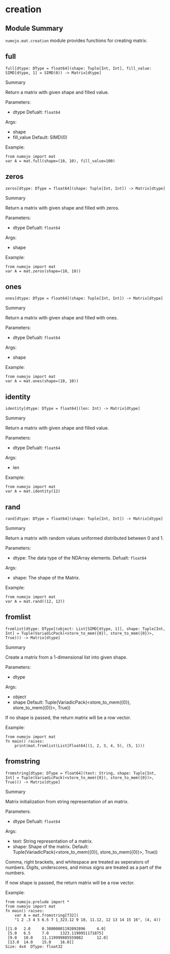 



# creation

##  Module Summary
  
`numojo.mat.creation` module provides functions for creating matrix.
## full


```Mojo
full[dtype: DType = float64](shape: Tuple[Int, Int], fill_value: SIMD[dtype, 1] = SIMD(0)) -> Matrix[dtype]
```  
Summary  
  
Return a matrix with given shape and filled value.  
  
Parameters:  

- dtype Defualt: `float64`
  
Args:  

- shape
- fill_value Default: SIMD(0)


Example:
```mojo
from numojo import mat
var A = mat.full(shape=(10, 10), fill_value=100)
```
## zeros


```Mojo
zeros[dtype: DType = float64](shape: Tuple[Int, Int]) -> Matrix[dtype]
```  
Summary  
  
Return a matrix with given shape and filled with zeros.  
  
Parameters:  

- dtype Defualt: `float64`
  
Args:  

- shape


Example:
```mojo
from numojo import mat
var A = mat.zeros(shape=(10, 10))
```
## ones


```Mojo
ones[dtype: DType = float64](shape: Tuple[Int, Int]) -> Matrix[dtype]
```  
Summary  
  
Return a matrix with given shape and filled with ones.  
  
Parameters:  

- dtype Defualt: `float64`
  
Args:  

- shape


Example:
```mojo
from numojo import mat
var A = mat.ones(shape=(10, 10))
```
## identity


```Mojo
identity[dtype: DType = float64](len: Int) -> Matrix[dtype]
```  
Summary  
  
Return a matrix with given shape and filled value.  
  
Parameters:  

- dtype Defualt: `float64`
  
Args:  

- len


Example:
```mojo
from numojo import mat
var A = mat.identity(12)
```
## rand


```Mojo
rand[dtype: DType = float64](shape: Tuple[Int, Int]) -> Matrix[dtype]
```  
Summary  
  
Return a matrix with random values uniformed distributed between 0 and 1.  
  
Parameters:  

- dtype: The data type of the NDArray elements. Defualt: `float64`
  
Args:  

- shape: The shape of the Matrix.


Example:
```mojo
from numojo import mat
var A = mat.rand((12, 12))
```

## fromlist


```Mojo
fromlist[dtype: DType](object: List[SIMD[dtype, 1]], shape: Tuple[Int, Int] = Tuple(VariadicPack(<store_to_mem({0}), store_to_mem({0})>, True))) -> Matrix[dtype]
```  
Summary  
  
Create a matrix from a 1-dimensional list into given shape.  
  
Parameters:  

- dtype
  
Args:  

- object
- shape Default: Tuple(VariadicPack(<store_to_mem({0}), store_to_mem({0})>, True))


If no shape is passed, the return matrix will be a row vector.

Example:
```mojo
from numojo import mat
fn main() raises:
    print(mat.fromlist(List[Float64](1, 2, 3, 4, 5), (5, 1)))
```
## fromstring


```Mojo
fromstring[dtype: DType = float64](text: String, shape: Tuple[Int, Int] = Tuple(VariadicPack(<store_to_mem({0}), store_to_mem({0})>, True))) -> Matrix[dtype]
```  
Summary  
  
Matrix initialization from string representation of an matrix.  
  
Parameters:  

- dtype Defualt: `float64`
  
Args:  

- text: String representation of a matrix.
- shape: Shape of the matrix. Default: Tuple(VariadicPack(<store_to_mem({0}), store_to_mem({0})>, True))


Comma, right brackets, and whitespace are treated as seperators of numbers.
Digits, underscores, and minus signs are treated as a part of the numbers.

If now shape is passed, the return matrix will be a row vector.

Example:
```mojo
from numojo.prelude import *
from numojo import mat
fn main() raises:
    var A = mat.fromstring[f32](
    "1 2 .3 4 5 6.5 7 1_323.12 9 10, 11.12, 12 13 14 15 16", (4, 4))
```
```console
[[1.0   2.0     0.30000001192092896     4.0]
 [5.0   6.5     7.0     1323.1199951171875]
 [9.0   10.0    11.119999885559082      12.0]
 [13.0  14.0    15.0    16.0]]
Size: 4x4  DType: float32
```

